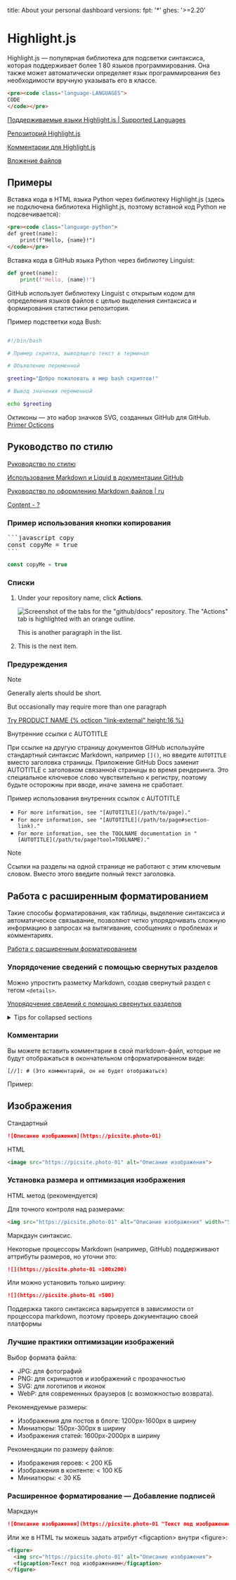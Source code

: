 title: About your personal dashboard
versions:
  fpt: '*'
  ghes: '>=2.20'

# Highlight.js

Highlight.js — популярная библиотека для подсветки синтаксиса, которая поддерживает более 1
80 языков программирования. Она также может автоматически определяет язык программирования без необходимости 
вручную указывать его в классе.

```html copy
<pre><code class="language-LANGUAGES">
CODE
</code></pre>
```
[Поддерживаемые языки Highlight.js | Supported Languages](https://github.com/highlightjs/highlight.js/blob/main/SUPPORTED_LANGUAGES.md)

[Репозиторий Highlight.js](https://github.com/highlightjs/highlight.js/tree/main)

[Комментарии для Highlight.js](https://github.com/github/docs/blob/main/data/code-languages.yml)

[Вложение файлов](https://docs.github.com/ru/get-started/writing-on-github/working-with-advanced-formatting/attaching-files)


## Примеры

Вставка кода в HTML языка Python через библиотеку Highlight.js (здесь не подключена библиотека Highlight.js, 
поэтому вставной код Python не подсвечивается):

```html
<pre><code class="language-python">
def greet(name): 
    print(f"Hello, {name}!") 
</code></pre>
```

Вставка кода в GitHub  языка Python через библиотеу Linguist:

```python
def greet(name): 
    print(f"Hello, {name}!")
```

GitHub использует библиотеку Linguist с открытым кодом для определения языков файлов с целью выделения синтаксиса 
и формирования статистики репозитория.

Пример подстветки кода Bush:

```bash

#!/bin/bash

# Пример скрипта, выводящего текст в терминал

# Объявление переменной

greeting="Добро пожаловать в мир bash скриптов!"

# Вывод значения переменной

echo $greeting

```

Октиконы — это набор значков SVG, созданных GitHub для GitHub. [Primer Octicons](https://github.com/primer/octicons/tree/main)


## Руководство по стилю

[Руководство по стилю](https://docs.github.com/ru/contributing/style-guide-and-content-model/style-guide#links-to-a-specific-tool)

[Использование Markdown и Liquid в документации GitHub](https://docs.github.com/ru/contributing/writing-for-github-docs/using-markdown-and-liquid-in-github-docs)

[Руководство по оформлению Markdown файлов | ru](https://gist.github.com/Jekins/2bf2d0638163f1294637)

[Content - ?](https://github.com/github/docs/blob/main/content/README.md#versions)


### Пример использования кнопки копирования 

<pre>
```javascript copy
const copyMe = true
```
</pre>

```javascript copy
const copyMe = true
```

### Списки

1. Under your repository name, click **Actions**.

   ![Screenshot of the tabs for the "github/docs" repository. The "Actions" tab is highlighted with an orange outline.](https://docs.github.com/assets/cb-12958/mw-1440/images/help/repository/actions-tab-global-nav-update.webp)

   This is another paragraph in the list.

1. This is the next item.

### Предуреждения

> [!NOTE]
> Generally alerts should be short.
>
> But occasionally may require more than one paragraph


<a href="https://github.com/DESTINATION/URL?ref_cta=CTA+NAME&ref_loc=LOCATION&ref_page=docs" target="_blank" class="btn btn-primary mt-3 mr-3 no-underline"><span>Try PRODUCT NAME</span> {% octicon "link-external" height:16 %}</a>

Внутренние ссылки с AUTOTITLE

При ссылке на другую страницу документов GitHub используйте стандартный синтаксис Markdown, например `[]()`, 
но введите `AUTOTITLE` вместо заголовка страницы. Приложение GitHub Docs заменит AUTOTITLE с заголовком связанной 
страницы во время рендеринга. Это специальное ключевое слово чувствительно к регистру, поэтому будьте осторожны 
при вводе, иначе замена не сработает.

Пример использования внутренних ссылок с AUTOTITLE

- `For more information, see "[AUTOTITLE](/path/to/page)."`
- `For more information, see "[AUTOTITLE](/path/to/page#section-link)."`
- `For more information, see the TOOLNAME documentation in "[AUTOTITLE](/path/to/page?tool=TOOLNAME)."`

> [!NOTE]
> Ссылки на разделы на одной странице не работают с этим ключевым словом. Вместо этого введите полный текст заголовка.


## Работа с расширенным форматированием

Такие способы форматирования, как таблицы, выделение синтаксиса и автоматическое связывание, позволяют 
четко упорядочивать сложную информацию в запросах на вытягивание, сообщениях о проблемах и комментариях.

[Работа с расширенным форматированием](https://docs.github.com/ru/get-started/writing-on-github/working-with-advanced-formatting)


### Упорядочение сведений с помощью свернутых разделов

Можно упростить разметку Markdown, создав свернутый раздел с тегом `<details>`.

[Упорядочение сведений с помощью свернутых разделов](https://docs.github.com/ru/get-started/writing-on-github/working-with-advanced-formatting/organizing-information-with-collapsed-sections)

<details>

<summary>Tips for collapsed sections</summary>

### You can add a header

You can add text within a collapsed section. 

You can add an image or a code block, too.

```ruby
   puts "Hello World"
```

</details>

### Комментарии

Вы можете вставить комментарии в свой markdown-файл, которые не будут отображаться в окончательном отформатированном виде:

```
[//]: # (Это комментарий, он не будет отображаться)
```

Пример:

[//]: # (Это комментарий, он не будет отображаться)


## Изображения

Стандартный
```md
![Описание изображения](https://picsite.photo-01)
```

HTML
```html
<image src="https://picsite.photo-01" alt="Описание изображения">
```


### Установка размера и оптимизация изображения

HTML метод (рекомендуется)

Для точного контроля над размерами:
```HTML
<img src="https://picsite.photo-01" alt="Описание изображения" width="500" height="300">
```

Маркдаун синтаксис.

Некоторые процессоры Markdown (например, GitHub) поддерживают аттрибуты размеров, но уточни это:
```md
![](https://picsite.photo-01 =100x200)
```

Или можно установить только ширину:
```md
![](https://picsite.photo-01 =500)
```

Поддержка такого синтаксиса варьируется в зависимости от процессора markdown, поэтому проверь документацию своей платформы

### Лучшие практики оптимизации изображений

Выбор формата файла:
- JPG: для фотографий
- PNG: для скриншотов и изображений с прозрачностью
- SVG: для логотипов и иконок
- WebP: для современных браузеров (с возможностью возврата).

Рекомендуемые размеры:
- Изображения для постов в блоге: 1200px-1600px в ширину
- Миниатюры: 150px-300px в ширину
- Изображения статей: 1600px-2000px в ширину

Рекомендации по размеру файлов:
- Изображения героев: < 200 КБ
- Изображения в контенте: < 100 КБ
- Миниатюры: < 30 КБ


### Расширенное форматирование — Добавление подписей

Маркдаун
```md
![Описание изображения](https://picsite.photo-01 "Текст под изображением")
```
Или же в HTML ты можешь задать атрибут &lt;figcaption&gt; внутри &lt;figure&gt;:
```HTML
<figure>
  <img src="https://picsite.photo-01" alt="Описание изображения">
  <figcaption>Текст под изображением</figcaption>
</figure>
```



